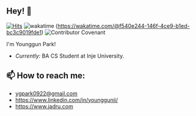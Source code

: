 ## Hey! 👋
  
[![Hits](https://hits.seeyoufarm.com/api/count/incr/badge.svg?url=https%3A%2F%2Fgithub.com%2Fjadru&count_bg=%231D4D64&title_bg=%23000000&icon=safari.svg&icon_color=%23FFFFFF&title=hits&edge_flat=true)](https://github.com/jadru)
![wakatime](https://wakatime.com/badge/user/f540e244-146f-4ce9-b1ed-bc3c9019fde1.svg) (https://wakatime.com/@f540e244-146f-4ce9-b1ed-bc3c9019fde1) ![Contributor Covenant](https://img.shields.io/badge/Contributor)


I'm Younggun Park! 
- *Currently:* BA CS Student at Inje University.

<!--START_SECTION:waka-->
<!--END_SECTION:waka-->

## 📫 How to reach me:
- ygpark0922@gmail.com
- https://www.linkedin.com/in/younggunii/
- https://www.jadru.com
